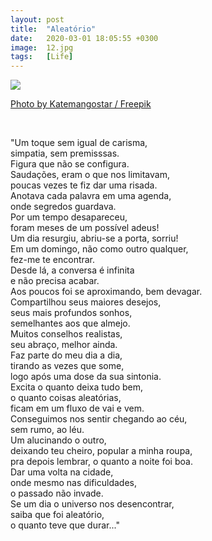 ```yaml
---
layout: post
title:  "Aleatório"
date:   2020-03-01 18:05:55 +0300
image:  12.jpg
tags:   [Life]
---
```


![]({{site.baseurl}}/img/11.jpg)

<p><a href="http://www.freepik.com">Photo by Katemangostar / Freepik</a></p> <br />

<p>"Um toque sem igual de carisma, <br />
simpatia, sem premisssas.<br />
Figura que não se configura.<br />
Saudações, eram o que nos limitavam,<br />
poucas vezes te fiz dar uma risada.<br />
Anotava cada palavra em uma agenda,<br />
onde segredos guardava.<br />
Por um tempo desapareceu,<br />
foram meses de um possível adeus!<br />
Um dia resurgiu, abriu-se a porta, sorriu!<br />
Em um domingo, não como outro qualquer,<br />
fez-me te encontrar.<br />
Desde lá, a conversa é infinita<br /> 
e não precisa acabar.<br />
Aos poucos foi se aproximando, bem devagar.<br />
Compartilhou seus maiores desejos,<br /> 
seus mais profundos sonhos,<br /> 
semelhantes aos que almejo.<br /> 
Muitos conselhos realistas,<br />
seu abraço, melhor ainda.<br />
Faz parte do meu dia a dia,<br /> 
tirando as vezes que some,<br /> 
logo após uma dose da sua sintonia.<br />
Excita o quanto deixa tudo bem,<br />
o quanto coisas aleatórias,<br />
ficam em um fluxo de vai e vem.<br />
Conseguimos nos sentir chegando ao céu,<br /> 
sem rumo, ao léu.<br />
Um alucinando o outro,<br /> 
deixando teu cheiro, popular a minha roupa,<br />
pra depois lembrar, o quanto a noite foi boa.<br /> 
Dar uma volta na cidade,<br /> 
onde mesmo nas dificuldades,<br />
o passado não invade.<br />
Se um dia o universo nos desencontrar,<br /> 
saiba que foi aleatório,<br /> 
o quanto teve que durar..."</p><br />


